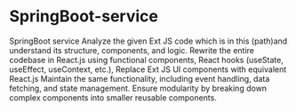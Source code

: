 # SpringBoot-service
SpringBoot service
Analyze the given Ext JS code which is in this (path)and understand its structure, components, and logic.
Rewrite the entire codebase in React.js using functional components, React hooks (useState, useEffect, useContext, etc.),
Replace Ext JS UI components with equivalent React.js 
Maintain the same functionality, including event handling, data fetching, and state management.
Ensure modularity by breaking down complex components into smaller reusable components. 
